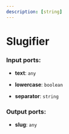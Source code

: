 ```yaml
---
description: [string]
---
```


# Slugifier

### Input ports:

* __text__: `any`


* __lowercase__: `boolean`


* __separator__: `string`

### Output ports:

* __slug__: `any`

